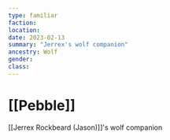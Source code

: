 ```yaml
---
type: familiar
faction:
location: 
date: 2023-02-13
summary: "Jerrex's wolf companion"
ancestry: Wolf
gender: 
class: 
---
```

# [[Pebble]]

[[Jerrex Rockbeard (Jason)]]'s wolf companion